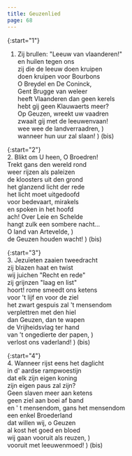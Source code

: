 ```yaml
---
title: Geuzenlied
page: 68
---  
```


{:start="1"}  
1. Zij brullen: "Leeuw van vlaanderen!"  
en huilen tegen ons  
zij die de leeuw doen kruipen  
doen kruipen voor Bourbons  
O Breydel en De Coninck,  
Gent Brugge van weleer  
heeft Vlaanderen dan geen kerels  
hebt gij geen Klauwaerts meer?  
Op Geuzen, wreekt uw vaadren  
zwaait gij met de leeuwenvaan!  
wee wee de landverraadren, )  
wanneer hun uur zal slaan! ) (bis)  


{:start="2"}  
2. Blikt om U heen, O Broedren!  
Trekt gans den wereld rond  
weer rijzen als paleizen  
de kloosters uit den grond  
het glanzend licht der rede  
het licht moet uitgedoofd  
voor bedevaart, mirakels  
en spoken in het hoofd  
ach! Over Leie en Schelde  
hangt zulk een sombere nacht...  
O land van Artevelde,     )  
de Geuzen houden wacht!   ) (bis)  


{:start="3"}  
3. Jezuïeten zaaien tweedracht  
zij blazen haat en twist  
wij juichen "Recht en rede"  
zij grijnzen "laag en list"  
hoort! rome smeedt ons ketens  
voor 't lijf en voor de ziel  
het zwart gespuis zal 't mensendom  
verplettren met den hiel  
dan Geuzen, dan te wapen  
de Vrijheidsvlag ter hand  
van 't ongedierte der papen,  )  
verlost ons vaderland!        ) (bis)  


{:start="4"}  
4. Wanneer rijst eens het daglicht  
in d' aardse rampwoestijn  
dat elk zijn eigen koning  
zijn eigen paus zal zijn?  
Geen slaven meer aan ketens  
geen ziel aan boei af band  
en ' t mensendom, gans het mensendom  
een enkel Broederland  
dat willen wij, o Geuzen  
al kost het goed en bloed  
wij gaan vooruit als reuzen,   )  
vooruit met leeuwenmoed!       ) (bis)  